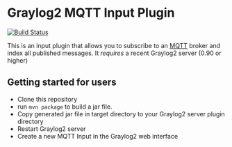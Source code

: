 # Graylog2 MQTT Input Plugin
[![Build Status](https://travis-ci.org/Graylog2/graylog2-input-mqtt.svg?branch=master)](https://travis-ci.org/Graylog2/graylog2-input-mqtt)

This is an input plugin that allows you to subscribe to an [MQTT](http://mqtt.org) broker and index all published messages.
It _requires_ a recent Graylog2 server (0.90 or higher)

Getting started for users
-------------------------

* Clone this repository
* run `mvn package` to build a jar file.
* Copy generated jar file in target directory to your Graylog2 server plugin directory
* Restart Graylog2 server
* Create a new MQTT Input in the Graylog2 web interface
